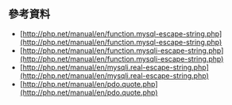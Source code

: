 

## 參考資料

* [http://php.net/manual/en/function.mysql-escape-string.php](http://php.net/manual/en/function.mysql-escape-string.php)
* [http://php.net/manual/en/function.mysqli-escape-string.php](http://php.net/manual/en/function.mysqli-escape-string.php)
* [http://php.net/manual/en/mysqli.real-escape-string.php](http://php.net/manual/en/mysqli.real-escape-string.php)
* [http://php.net/manual/en/pdo.quote.php](http://php.net/manual/en/pdo.quote.php)
